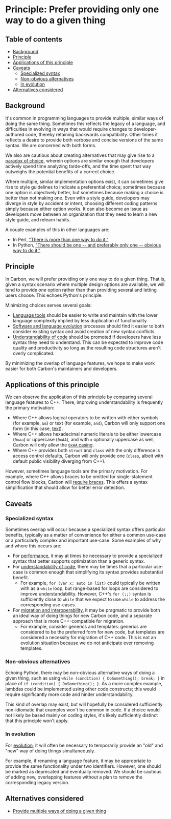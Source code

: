 # Principle: Prefer providing only one way to do a given thing

<!--
Part of the Carbon Language project, under the Apache License v2.0 with LLVM
Exceptions. See /LICENSE for license information.
SPDX-License-Identifier: Apache-2.0 WITH LLVM-exception
-->

<!-- toc -->

## Table of contents

-   [Background](#background)
-   [Principle](#principle)
-   [Applications of this principle](#applications-of-this-principle)
-   [Caveats](#caveats)
    -   [Specialized syntax](#specialized-syntax)
    -   [Non-obvious alternatives](#non-obvious-alternatives)
    -   [In evolution](#in-evolution)
-   [Alternatives considered](#alternatives-considered)

<!-- tocstop -->

## Background

It's common in programming languages to provide multiple, similar ways of doing
the same thing. Sometimes this reflects the legacy of a language, and
difficulties in evolving in ways that would require changes to
developer-authored code, thereby retaining backwards compatibility. Other times
it reflects a desire to provide both verbose and concise versions of the same
syntax. We are concerned with both forms.

We also are cautious about creating alternatives that may give rise to a
[paradox of choice](https://en.wikipedia.org/wiki/The_Paradox_of_Choice),
wherein options are similar enough that developers actively spend time analyzing
tarde-offs, and the time spent that way outweighs the potential benefits of a
correct choice.

Where multiple, similar implementation options exist, it can sometimes give rise
to style guidelines to indicate a preferential choice; sometimes because one
option is objectively better, but sometimes because making a choice is better
than not making one. Even with a style guide, developers may diverge in style by
accident or intent, choosing different coding patterns simply because either
option works. It can also become an issue as developers move between an
organization that they need to learn a new style guide, and relearn habits.

A couple examples of this in other languages are:

-   In Perl,
    ["There is more than one way to do it."](https://en.wikipedia.org/wiki/There%27s_more_than_one_way_to_do_it)
-   In Python,
    ["There should be one -- and preferably only one -- obvious way to do it."](https://www.python.org/dev/peps/pep-0020/)

## Principle

In Carbon, we will prefer providing only one way to do a given thing. That is,
given a syntax scenario where multiple design options are available, we will
tend to provide _one_ option rather than than providing several and letting
users choose. This echoes Python's principle.

Minimizing choices serves several goals:

-   [Language tools](/docs/project/goals.md#language-tools-and-ecosystem) should
    be easier to write and maintain with the lower language complexity implied
    by less duplication of functionality.
-   [Software and language evolution](/docs/project/goals.md#software-and-language-evolution)
    processes should find it easier to both consider existing syntax and avoid
    creation of new syntax conflicts.
-   [Understandability of code](/docs/project/goals.md#code-that-is-easy-to-read-understand-and-write)
    should be promoted if developers have less syntax they need to understand.
    This can be expected to improve code quality and productivity so long as the
    resulting code structures aren't overly complicated.

By minimizing the overlap of language features, we hope to make work easier for
both Carbon's maintainers and developers.

## Applications of this principle

We can observe the application of this principle by comparing several language
features to C++. There, improving understandability is frequently the primary
motivation:

-   Where C++ allows logical operators to be written with either symbols (for
    example, `&&`) or text (for example, `and`), Carbon will only support one
    form (in this case, [text](/proposals/p0680.md)).
-   Where C++ allows hexadecimal numeric literals to be either lowercase
    (`0xaa`) or uppercase (`0xAA`), and with `x` optionally uppercase as well,
    Carbon will only allow the [`0xAA` casing](/proposals/p0143.md).
-   Where C++ provides both `struct` and `class` with the only difference is
    access control defaults, Carbon will only provide one (`class`, albeit with
    default public visibility diverging from C++).

However, sometimes language tools are the primary motivation. For example, where
C++ allows braces to be omitted for single-statement control flow blocks, Carbon
will [require braces](/proposals/p0623.md). This offers a syntax simplification
that should allow for better error detection.

## Caveats

### Specialized syntax

Sometimes overlap will occur because a specialized syntax offers particular
benefits, typically as a matter of convenience for either a common use-case or a
particularly complex and important use-case. Some examples of why and where this
occurs are:

-   For [performance](/docs/projects/goals.md#performance-critical-software), it
    may at times be necessary to provide a specialized syntax that better
    supports optimization than a generic syntax.
-   For
    [understandability of code](/docs/project/goals.md#code-that-is-easy-to-read-understand-and-write),
    there may be times that a particular use-case is common enough that
    simplifying its syntax provides substantial benefit.
    -   For example, `for (var x: auto in list)` could typically be written with
        as a `while` loop, but range-based for loops are considered to improve
        understandability. However, C++'s `for (;;)` syntax is sufficiently
        close to `while` that we expect to use `while` to address the
        corresponding use-cases.
-   For
    [migration and interoperability](/docs/project/goals.md#interoperability-with-and-migration-from-existing-c-code),
    it may be pragmatic to provide both an ideal way of doing things for new
    Carbon code, and a separate approach that is more C++-compatible for
    migration.
    -   For example, consider generics and templates: generics are considered to
        be the preferred form for new code, but templates are considered a
        necessity for migration of C++ code. This is not an evolution situation
        because we do not anticipate ever removing templates.

### Non-obvious alternatives

Echoing Python, there may be non-obvious alternative ways of doing a given
thing, such as using `while (condition) { DoSomething(); break; }` in place of
`if (condition) { DoSomething(); }`. As a more complex example, lambdas could be
implemented using other code constructs; this would require significantly more
code and hinder understandability.

This kind of overlap may exist, but will hopefully be considered sufficiently
non-idiomatic that examples won't be common in code. If a choice would not
likely be based mainly on coding styles, it's likely sufficiently distinct that
this principle won't apply.

### In evolution

For [evolution](/docs/project/goals.md#software-and-language-evolution), it will
often be necessary to temporarily provide an "old" and "new" way of doing things
simultaneously.

For example, if renaming a language feature, it may be appropriate to provide
the same functionality under two identifiers. However, one should be marked as
deprecated and eventually removed. We should be cautious of adding new,
overlapping features without a plan to remove the corresponding legacy version.

## Alternatives considered

-   [Provide multiple ways of doing a given thing](/proposals/p0829.md#provide-multiple-ways-of-doing-a-given-thing)

